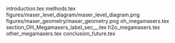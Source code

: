 introduction.tex
methods.tex
figures/maser_level_diagram/maser_level_diagram.png
figures/maser_geometry/maser_geometry.png
oh_megamasers.tex
section_OH_Megamasers_label_sec__.tex
h2o_megamasers.tex
other_megamasers.tex
conclusion_future.tex
